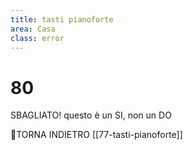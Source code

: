 ```yaml
---
title: tasti pianoforte
area: Casa
class: error
---
```

# 80

SBAGLIATO!
questo è un SI, non un DO

👀TORNA INDIETRO [[77-tasti-pianoforte]]
